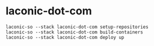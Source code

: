 # laconic-dot-com

```
laconic-so --stack laconic-dot-com setup-repositories
laconic-so --stack laconic-dot-com build-containers 
laconic-so --stack laconic-dot-com deploy up
```
